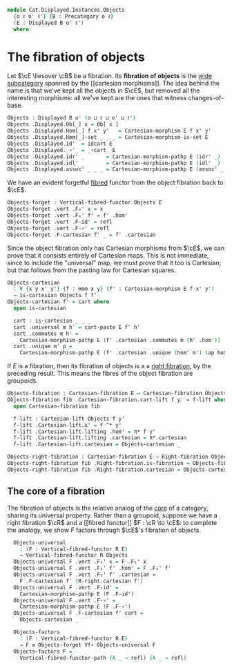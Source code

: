 <!--
```agda
open import Cat.Displayed.Cartesian.Right
open import Cat.Displayed.Cartesian
open import Cat.Displayed.Functor
open import Cat.Displayed.Base
open import Cat.Prelude

import Cat.Reasoning
```
-->

```agda
module Cat.Displayed.Instances.Objects
  {o ℓ o' ℓ'} {B : Precategory o ℓ}
  (E : Displayed B o' ℓ')
  where
```

<!--
```agda
open Cat.Reasoning B
open Displayed E
open Cartesian-morphism
open Vertical-fibred-functor
open Vertical-functor
```
-->

# The fibration of objects

Let $\cE \liesover \cB$ be a fibration. Its **fibration of objects** is
the [wide subcategory] spanned by the [[cartesian morphisms]]. The idea
behind the name is that we've kept all the objects in $\cE$, but removed
all the interesting morphisms: all we've kept are the ones that witness
changes-of-base.

[wide subcategory]: Cat.Functor.WideSubcategory.html

```agda
Objects : Displayed B o' (o ⊔ ℓ ⊔ o' ⊔ ℓ')
Objects .Displayed.Ob[_] x = Ob[ x ]
Objects .Displayed.Hom[_] f x' y'   = Cartesian-morphism E f x' y'
Objects .Displayed.Hom[_]-set _ _ _ = Cartesian-morphism-is-set E
Objects .Displayed.id'  = idcart E
Objects .Displayed._∘'_ = _∘cart_ E
Objects .Displayed.idr' _       = Cartesian-morphism-pathp E (idr' _)
Objects .Displayed.idl' _       = Cartesian-morphism-pathp E (idl' _)
Objects .Displayed.assoc' _ _ _ = Cartesian-morphism-pathp E (assoc' _ _ _)
```

We have an evident forgetful [fibred] functor from the object fibration
back to $\cE$.

[fibred]: Cat.Displayed.Functor.html

```agda
Objects-forget : Vertical-fibred-functor Objects E
Objects-forget .vert .F₀' x = x
Objects-forget .vert .F₁' f' = f' .hom'
Objects-forget .vert .F-id' = refl
Objects-forget .vert .F-∘' = refl
Objects-forget .F-cartesian f' _ = f' .cartesian
```


<!--
```agda
private module Objects = Displayed Objects
```
-->

Since the object fibration only has Cartesian morphisms from $\cE$, we
can prove that it consists entirely of Cartesian maps. This is not
immediate, since to include the "universal" map, we must prove that it
too is Cartesian; but that follows from the pasting law for Cartesian
squares.

```agda
Objects-cartesian
  : ∀ {x y x' y'} {f : Hom x y} (f' : Cartesian-morphism E f x' y')
  → is-cartesian Objects f f'
Objects-cartesian f' = cart where
  open is-cartesian

  cart : is-cartesian _ _ _
  cart .universal m h' = cart-paste E f' h'
  cart .commutes m h' =
    Cartesian-morphism-pathp E (f' .cartesian .commutes m (h' .hom'))
  cart .unique m' p =
    Cartesian-morphism-pathp E (f' .cartesian .unique (hom' m') (ap hom' p))
```

If $E$ is a fibration, then its fibration of objects is a a [right
fibration], by the preceding result. This means the fibres of the object
fibration are groupoids.

[right fibration]: Cat.Displayed.Cartesian.Right.html

```agda
Objects-fibration : Cartesian-fibration E → Cartesian-fibration Objects
Objects-fibration fib .Cartesian-fibration.cart-lift f y' = f-lift where
  open Cartesian-fibration fib

  f-lift : Cartesian-lift Objects f y'
  f-lift .Cartesian-lift.x' = f ^* y'
  f-lift .Cartesian-lift.lifting .hom' = π* f y'
  f-lift .Cartesian-lift.lifting .cartesian = π*.cartesian
  f-lift .Cartesian-lift.cartesian = Objects-cartesian _

Objects-right-fibration : Cartesian-fibration E → Right-fibration Objects
Objects-right-fibration fib .Right-fibration.is-fibration = Objects-fibration fib
Objects-right-fibration fib .Right-fibration.cartesian = Objects-cartesian
```

## The core of a fibration

The fibration of objects is the relative analog of the [core] of a
category, sharing its universal property.  Rather than a groupoid,
suppose we have a right fibration $\cR$ and a [[fibred functor]] $F : \cR
\to \cE$: to complete the analogy, we show $F$ factors through $\cE$'s
fibration of objects.

[core]: Cat.Instances.Core.html

<!--
```agda
module _
  {or ℓr} {R : Displayed B or ℓr}
  (R-right : Right-fibration R)
  where
  private
    open Vertical-fibred-functor
    module R-right = Right-fibration R-right
```
-->

```agda
  Objects-universal
    : (F : Vertical-fibred-functor R E)
    → Vertical-fibred-functor R Objects
  Objects-universal F .vert .F₀' x = F .F₀' x
  Objects-universal F .vert .F₁' f' .hom' = F .F₁' f'
  Objects-universal F .vert .F₁' f' .cartesian =
    F .F-cartesian f' (R-right.cartesian f')
  Objects-universal F .vert .F-id' =
    Cartesian-morphism-pathp E (F .F-id')
  Objects-universal F .vert .F-∘' =
    Cartesian-morphism-pathp E (F .F-∘')
  Objects-universal F .F-cartesian f' cart =
    Objects-cartesian _

  Objects-factors
    : (F : Vertical-fibred-functor R E)
    → F ≡ Objects-forget Vf∘ Objects-universal F
  Objects-factors F =
    Vertical-fibred-functor-path (λ _ → refl) (λ _ → refl)
```

<!-- [TODO: Reed M, 06/05/2023] This is actually part of a biadjunction
between the bicategory of right fibrations over B and the category
of fibrations over B.
-->
